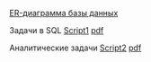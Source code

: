 
[ER-диаграмма базы данных](https://github.com/zagirovaaa/Portfolio/blob/main/SQL/SQL_yandex/advanced_sql_project.pdf)

Задачи в SQL [Script1](https://github.com/zagirovaaa/Portfolio/blob/main/SQL/SQL_yandex/Script1.sql) [pdf](https://github.com/zagirovaaa/Portfolio/blob/main/SQL/SQL_yandex/Script1.pdf)

Аналитические задачи [Script2](https://github.com/zagirovaaa/Portfolio/blob/main/SQL/SQL_yandex/Script2.sql) [pdf](https://github.com/zagirovaaa/Portfolio/blob/main/SQL/SQL_yandex/Script2.pdf)
